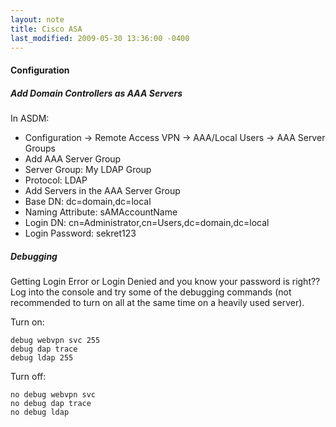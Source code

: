 ```yaml
---
layout: note
title: Cisco ASA
last_modified: 2009-05-30 13:36:00 -0400
---
```

#### Configuration

##### Add Domain Controllers as AAA Servers

In ASDM:

 * Configuration -> Remote Access VPN -> AAA/Local Users -> AAA Server Groups
 * Add AAA Server Group
 * Server Group: My LDAP Group
 * Protocol: LDAP
 * Add Servers in the AAA Server Group
 * Base DN: dc=domain,dc=local
 * Naming Attribute: sAMAccountName
 * Login DN: cn=Administrator,cn=Users,dc=domain,dc=local
 * Login Password: sekret123

##### Debugging

Getting Login Error or Login Denied and you know your password is right?? Log into the console and try some of the debugging commands (not recommended to turn on all at the same time on a heavily used server).

Turn on:

    debug webvpn svc 255
    debug dap trace
    debug ldap 255

Turn off:

    no debug webvpn svc
    no debug dap trace
    no debug ldap


